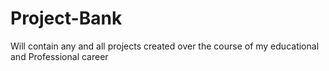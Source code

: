 # Project-Bank
Will contain any and all projects created over the course of my educational and Professional career
